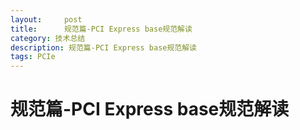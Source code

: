 ```yaml
---
layout:     post
title:      规范篇-PCI Express base规范解读
category: 技术总结
description: 规范篇-PCI Express base规范解读
tags: PCIe
---
```


# 规范篇-PCI Express base规范解读